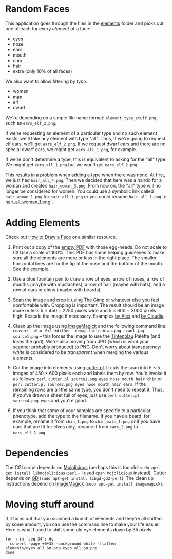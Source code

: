 # Random Faces

This application goes through the files in the [elements](elements)
folder and picks out one of each for every *element* of a face:

* eyes
* nose
* ears
* mouth
* chin
* hair
* extra (only 10% of all faces)

We also want to allow filtering by *type*.

* woman
* man
* elf
* dwarf

We're depending on a simple file name format:
`element_type_stuff.png`, such as `ears_elf_2.png`.

If we're requesting an element of a particular type and no such
element exists, we'll take any element with type "all". Thus, if we're
going to request elf ears, we'll get `ears_elf_2.png`. If we request
dwarf ears and there are no special dwarf ears, we might get
`ears_all_1.png`, for example.

If we're don't determine a type, this is equivalent to asking for the
"all" type. We might get `ears_all_1.png` but we won't get
`ears_elf_2.png`.

This results in a problem when adding a type when there was none. At
first, we just had `hair_all_*.png`. Then we decided that here was a
hairdo for a woman and created `hair_woman_3.png`. From now on, the
"all" type will no longer be considered for women. You could use a
symbolic link called `hair_woman_1.png` for `hair_all_1.png` or you
could rename `hair_all_1.png` to hair_all_woman_1.png`.

# Adding Elements

Check out [How to Draw a Face](http://www.wikihow.com/Draw-a-Face) or
a similar resource.

1. Print out a copy of the [empty PDF](empty.pdf) with those
   egg-heads. Do not scale to fit! Use a scale of 100%. This PDF has
   some helping guidelines to make sure all the elements are more or
   less in the right place. The smaller horizontal lines are for the
   tip of the nose and the bottom of the mouth. See the
   [example](example.png).

2. Use a blue fountain pen to draw a row of eyes, a row of noses, a
   row of mouths (maybe with mustaches), a row of hair (maybe with
   hats), and a row of ears or chins (maybe with beards).

3. Scan the image and crop it using [The Gimp](http://www.gimp.org/)
   or whatever else you feel comfortable with. Cropping is important.
   The result should be an image more or less 5 × 450 = 2250 pixels
   wide and 5 × 600 = 3000 pixels high. Rescale the image if
   necessary. Examples
   [by Alex](https://www.flickr.com/photos/kensanata/21419974480/in/dateposted/)
   and
   [by Claudia](https://www.flickr.com/photos/kensanata/21419975330/in/photostream/).

4. Clean up the image using [ImageMagick](http://www.imagemagick.org/)
   and the following command line: `convert -blur 0x1 +dither -remap
   tintenblau.png scan1.jpg source1.png` – this forces the image to
   use the [Tintenblau](tintenblau.png) Palette (and loses the grid).
   We're also moving from JPG (which is what your scanner probably
   produced) to PNG. Don't worry about transparency: *white* is
   considered to be *transparent* when merging the various elements.

5. Cut the image into elements using [cutter.pl](cutter.pl). It cuts
   the scan into 5 × 5 images of 450 × 600 pixels each and labels them
   by row. You'd invoke it as follows: `perl cutter.pl source1.png
   eyes nose mouth hair chin` or `perl cutter.pl source2.png eyes nose
   mouth hair ears`. If the remaining rows are all the same type, you
   don't need to repeat it. Thus, if you've drawn a sheet full of
   eyes, just use `perl cutter.pl source4.png eyes` and you're good.

6. If you think that some of your samples are specific to a particular
   phenotype, add the type to the filename. If you have a beard, for
   example, rename it from `chin_1.png` to `chin_male_1.png` or if you
   have ears that are fit for elves only, rename it from `ears_2.png`
   to `ears_elf_2.png`.

# Dependencies

The CGI script depends on [Mojolicious](http://mojolicio.us/) (perhaps
this is too old: `sudo apt-get install libmojolicious-perl` – I used
`cpan Mojolicious` instead). Cutter depends on
[GD](https://metacpan.org/pod/GD) (`sudo apt-get install
libgd-gd2-perl`). The clean up instructions depend on
[ImageMagick](http://www.imagemagick.org/) (`sudo apt-get install
imagemagick`).

# Moving stuff around

If it turns out that you scanned a bunch of elements and they're all
shifted by some amount, you can use the command line to make your life
easier. Here is what I used to shift some old eye elements down by 35
pixels:

```
for n in `seq 34`; do
  convert -page +0+35 -background white -flatten elements/eyes_all_$n.png eyes_all_$n.png
done
```
